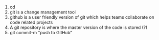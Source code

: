 1. cd
2. git is a change management tool
3. github is a user friendly version of git which helps teams collaborate on code related projects
4. A git repository is where the master version of the code is stored (?)
5. git commit-m "push to GitHub"